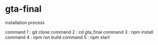 # gta-final

installation process 

command 1 : git clone 
command 2 : cd gta_final
command 3 : npm install 
command 4 : npm run build 
command 5 : npm start
